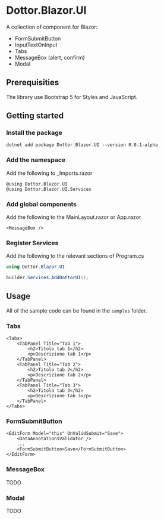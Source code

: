 # Dottor.Blazor.UI

A collection of component for Blazor:

- FormSubmitButton
- InputTextOnInput
- Tabs
- MessageBox (alert, confirm)
- Modal

## Prerequisities

The library use Bootstrap 5 for Styles and JavaScript.


## Getting started

### Install the package

```dotnetcli
dotnet add package Dottor.Blazor.UI --version 0.0.1-alpha
```

### Add the namespace

Add the following to _Imports.razor

```razor
@using Dottor.Blazor.UI
@using Dottor.Blazor.UI.Services
```

### Add global components

Add the following to the MainLayout.razor or App.razor

```razor
<MessageBox />
```

### Register Services

Add the following to the relevant sections of Program.cs

```cs
using Dottor.Blazor.UI
```

```cs
builder.Services.AddDottorUI();
```

## Usage

All of the sample code can be found in the `samples` folder.

### Tabs

```razor
<Tabs>
    <TabPanel Title="Tab 1">
        <h2>Titolo tab 1</h2>
        <p>Descrizione tab 1</p>
    </TabPanel>
    <TabPanel Title="Tab 2">
        <h2>Titolo tab 2</h2>
        <p>Descrizione tab 2</p>
    </TabPanel>
    <TabPanel Title="Tab 3">
        <h2>Titolo tab 3</h2>
        <p>Descrizione tab 3</p>
    </TabPanel>
</Tabs>
```

### FormSubmitButton

```razor
<EditForm Model="this" OnValidSubmit="Save">
    <DataAnnotationsValidator />
    ...
    <FormSubmitButton>Save</FormSubmitButton>
</EditForm>
```

### MessageBox

TODO

### Modal

TODO